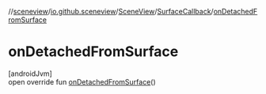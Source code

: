 //[sceneview](../../../../index.md)/[io.github.sceneview](../../index.md)/[SceneView](../index.md)/[SurfaceCallback](index.md)/[onDetachedFromSurface](on-detached-from-surface.md)

# onDetachedFromSurface

[androidJvm]\
open override fun [onDetachedFromSurface](on-detached-from-surface.md)()
